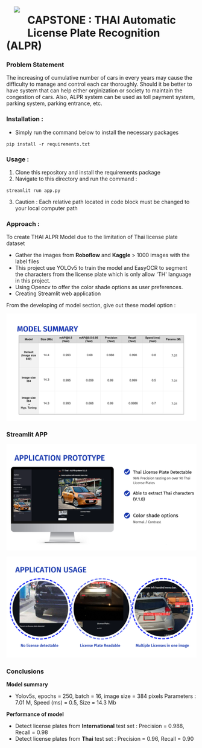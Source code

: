 <img src="http://imgur.com/1ZcRyrc.png" style="float: left; margin: 20px; height: 55px">

# CAPSTONE : THAI Automatic License Plate Recognition (ALPR) 

### Problem Statement 

The increasing of cumulative number of cars in every years may cause the difficulty to manage and control each car thoroughly. Should it be better to have system that can help either orginization or society to maintain the congestion of cars. Also, ALPR system can be used as toll payment system, parking system, parking entrance, etc.

### Installation :
- Simply run the command below to install the necessary packages

```
pip install -r requirements.txt
```


### Usage : 
1. Clone this repository and install the requirements package
2. Navigate to this directory and run the command : 
```
streamlit run app.py
```
3. Caution : Each relative path located in code block must be changed to your local computer path

### Approach :  
To create THAI ALPR Model due to the limitation of Thai license plate dataset
- Gather the images from **Roboflow** and  **Kaggle** > 1000 images with the label files
- This project use YOLOv5 to train the model and EasyOCR to segment the characters from the license plate which is only allow 'TH' language in this project.
- Using Opencv to offer the color shade options as user preferences.
- Creating Streamlit web application

From the developing of model section, give out these model option :


<p align="center"><img src="images/table.png" /></p>




### Streamlit APP

<p align="center"><img src="images/app.png" /></p>

<p align="center"><img src="images/use.png" /></p>


 

### Conclusions 

**Model summary**
- Yolov5s, epochs = 250, batch = 16, image size = 384 pixels Parameters : 7.01 M, Speed (ms) = 0.5, Size = 14.3 Mb

**Performance of model**
- Detect license plates from **International** test set : Precision = 0.988, Recall = 0.98
- Detect license plates from **Thai** test set : Precision = 0.96, Recall = 0.90
